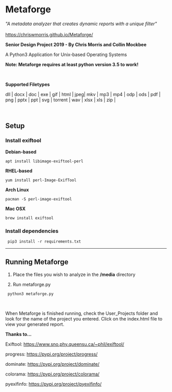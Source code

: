 # Metaforge #
*"A metadata analyzer that creates dynamic reports with a unique filter"*
<br><br>
https://chriswmorris.github.io/Metaforge/

**Senior Design Project 2019 - By Chris Morris and Collin Mockbee**

A Python3 Application for Unix-based Operating Systems

**Note: Metaforge requires at least python version 3.5 to work!**

<br>

**Supported Filetypes** 

dll | docx | doc  |
exe | gif  | html |
jpeg| mkv  | mp3  |
mp4 | odp  | ods  |
pdf | png  | pptx |
ppt | svg  | torrent |
wav | xlsx | xls  |
zip |

<br>

## Setup ## 

### Install exiftool ###


**Debian-based**

<code>apt install libimage-exiftool-perl</code>

**RHEL-based**

<code>yum install perl-Image-ExifTool</code>

**Arch Linux**

<code>pacman -S perl-image-exiftool</code>

**Mac OSX**

<code>brew install exiftool </code>


### Install dependencies ###

<code> pip3 install -r requirements.txt </code>

<hr>



## Running Metaforge ##

1) Place the files you wish to analyze in the **/media** directory

2) Run metaforge.py

<code> python3 metaforge.py </code>


<br>




When Metaforge is finished running, check the User_Projects folder and look for the name of the project you entered. Click on the index.html file to view your generated report.





**Thanks to...**


Exiftool: https://www.sno.phy.queensu.ca/~phil/exiftool/

progress: https://pypi.org/project/progress/

dominate: https://pypi.org/project/dominate/

colorama: https://pypi.org/project/colorama/

pyexifinfo: https://pypi.org/project/pyexifinfo/
